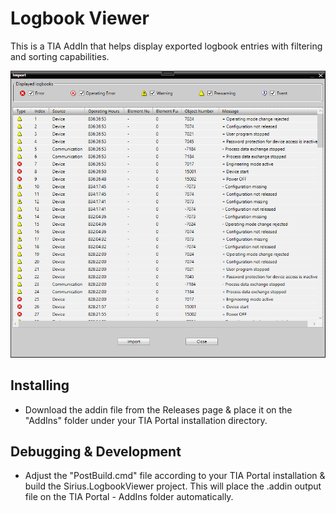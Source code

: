 ﻿# Logbook Viewer

This is a TIA AddIn that helps display exported logbook entries with filtering and sorting capabilities.

![preview](preview.png)

## Installing

*  Download the addin file from the Releases page & place it on the "AddIns" folder under your TIA Portal installation directory.

## Debugging & Development

*  Adjust the "PostBuild.cmd" file according to your TIA Portal installation & build the Sirius.LogbookViewer project. This will place the .addin output file on the TIA Portal - AddIns folder automatically.